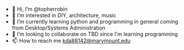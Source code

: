 - 👋 Hi, I’m @topherrobin
- 👀 I’m interested in DIY, architecture, music
- 🌱 I’m currently learning python and programming in general coming from Desktop/Systems Administration
- 💞️ I’m looking to collaborate on TBD since I'm learning programming 
- 📫 How to reach me kda88142@marymount.edu

<!---
topherrobin/topherrobin is a ✨ special ✨ repository because its `README.md` (this file) appears on your GitHub profile.
You can click the Preview link to take a look at your changes.
--->
